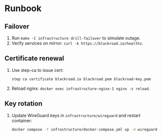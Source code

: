 # Runbook

## Failover
1. Run `make -C infrastructure drill-failover` to simulate outage.
2. Verify services on mirror: `curl -k https://blackroad.io/healthz`.

## Certificate renewal
1. Use step-ca to issue cert:
   ```bash
   step ca certificate blackroad.io blackroad.pem blackroad-key.pem
   ```
2. Reload nginx: `docker exec infrastructure-nginx-1 nginx -s reload`.

## Key rotation
1. Update WireGuard keys in `infrastructure/wireguard` and restart container:
   ```bash
   docker compose -f infrastructure/docker-compose.yml up -d wireguard
   ```
